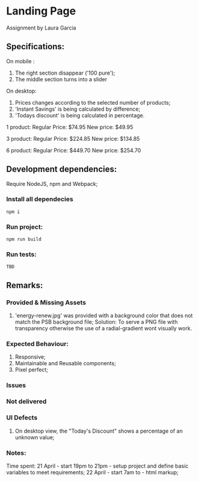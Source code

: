 # Landing Page
Assignment by Laura Garcia

## Specifications:
On mobile : 
1. The right section disappear ('100 pure');
2. The middle section turns into a slider

On desktop: 
1. Prices changes according to the selected number of products; 
2. 'Instant Savings' is being calculated by difference; 
3. 'Todays discount' is being calculated in percentage.


1 product:
Regular Price: $74.95
New price: $49.95

3 product:
Regular Price: $224.85
New price: $134.85

6 product:
Regular Price: $449.70
New price: $254.70

## Development dependencies:
Require NodeJS, npm and  Webpack;

### Install all dependecies
```
npm i
```

### Run project:
```
npm run build
```

### Run tests:
```
TBD
```

## Remarks:

### Provided & Missing Assets
1. 'energy-renew.jpg' was provided with a background color that does not match the PSB background file;
Solution: To serve a PNG file with transparency otherwise the use of a radial-gradient wont visually work.


### Expected Behaviour:
1. Responsive;
2. Maintainable and Reusable components;
3. Pixel perfect;

### Issues

### Not delivered

### UI Defects
1. On desktop view, the "Today's Discount" shows a percentage of an unknown value;


### Notes:
Time spent:
21 April - start 19pm to 21pm - setup project and define basic variables to meet requirements;
22 April - start 7am to - html markup;